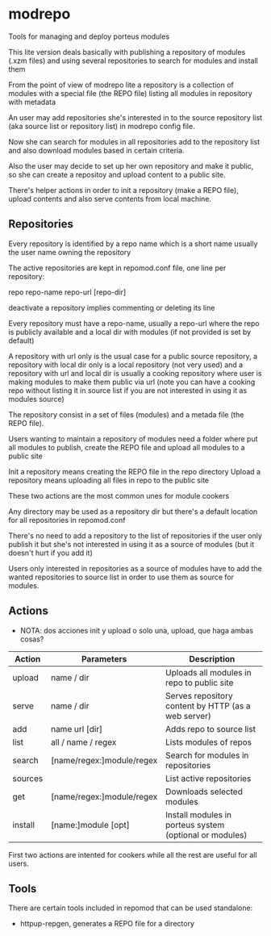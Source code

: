 # modrepo
Tools for managing and deploy porteus modules

This lite version deals basically with publishing a repository of modules (.xzm files) and using several repositories to search for modules and install them

From the point of view of modrepo lite a repository is a collection of modules with a special file (the REPO file) listing all modules in repository with metadata

An user may add repositories she's interested in to the source repository list (aka source list or repository list) in modrepo config file. 

Now she can search for modules in all repositories add to the repository list and also download modules based in certain criteria.

Also the user may decide to set up her own repository and make it public, so she can create a repositoy and upload content to a public site.

There's helper actions in order to init a repository (make a REPO file), upload contents and also serve contents from local machine.

## Repositories

Every repository is identified by a repo name which is a short name usually the user name owning the repository

The active repositories are kept in repomod.conf file, one line per repository:

  repo repo-name repo-url [repo-dir]

deactivate a repository implies commenting or deleting its line

Every repository must have a repo-name, usually a repo-url where the repo is publicly available and a local dir with modules (if not provided is set by default)

A repository with url only is the usual case for a public source repository, a repository with local dir only is a local repository (not very used) and a repository with url and local dir is usually a cooking repository where user is making modules to make them public via url (note you can have a cooking repo without listing it in source list if you are not interested in using it as modules source)

The repository consist in a set of files (modules) and a metada file (the REPO file). 

Users wanting to maintain a repository of modules need a folder where put all modules to publish, create the REPO file and upload all modules to a public site

Init a repository means creating the REPO file in the repo directory
Upload a repository means uploading all files in repo to the public site

These two actions are the most common unes for module cookers

Any directory may be used as a repository dir but there's a default location for all repositories in repomod.conf

There's no need to add a repository to the list of repositories if the user only publish it but she's not interested in using it as a source of modules (but it doesn't hurt if you add it)

Users only interested in repositories as a source of modules have to add the wanted repositories to source list in order to use them as source for modules. 


## Actions

- NOTA: dos acciones init y upload o solo una, upload, que haga ambas cosas?

| Action  | Parameters	 	            | Description                                             | 
| --------|---------------------------|---------------------------------------------------------|
| upload	| name / dir			          | Uploads all modules in repo to public site              | 
| serve 	| name / dir			          | Serves repository content by HTTP (as a web server)     | 
| add     | name url [dir]			      | Adds repo to source list                                | 
| list	  | all / name / regex        | Lists modules of repos                                  | 
| search	| [name/regex:]module/regex | Search for modules in repositories                      | 
| sources |					                  | List active repositories                                | 
| get	    | [name/regex:]module/regex |	Downloads selected modules                              | 
| install | [name:]module [opt]	      |	Install modules in porteus system (optional or modules) | 

First two actions are intented for cookers while all the rest are useful for all users.

## Tools

There are certain tools included in repomod that can be used standalone:

 * httpup-repgen, generates a REPO file for a directory
